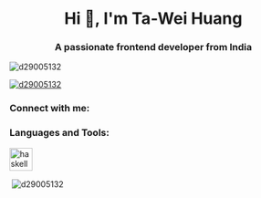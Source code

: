 <h1 align="center">Hi 👋, I'm Ta-Wei Huang</h1>
<h3 align="center">A passionate frontend developer from India</h3>

<p align="left"> <img src="https://komarev.com/ghpvc/?username=d29005132&label=Profile%20views&color=0e75b6&style=flat" alt="d29005132" /> </p>

<p align="left"> <a href="https://github.com/ryo-ma/github-profile-trophy"><img src="https://github-profile-trophy.vercel.app/?username=d29005132" alt="d29005132" /></a> </p>

<h3 align="left">Connect with me:</h3>
<p align="left">
</p>

<h3 align="left">Languages and Tools:</h3>
<p align="left"> <a href="https://www.haskell.org/" target="_blank" rel="noreferrer"> <img src="https://upload.wikimedia.org/wikipedia/commons/1/1c/Haskell-Logo.svg" alt="haskell" width="40" height="40"/> </a> </p>

<p>&nbsp;<img align="center" src="https://github-readme-stats.vercel.app/api?username=d29005132&show_icons=true&locale=en" alt="d29005132" /></p>
